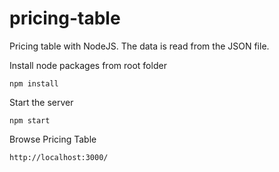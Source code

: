 # pricing-table
Pricing table with NodeJS.  The data is read from the JSON file.

Install node packages from root folder

```
npm install
```

Start the server

```
npm start
```

Browse Pricing Table

```
http://localhost:3000/
```



